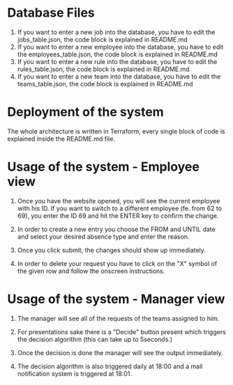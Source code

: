 # Database Files

1. If you want to enter a new job into the database, you have to edit the jobs_table.json, the code block is explained in README.md
2. If you want to enter a new employee into the database, you have to edit the employees_table.json, the code block is explained in README.md
3. If you want to enter a new rule into the database, you have to edit the rules_table.json, the code block is explained in README.md
4. If you want to enter a new team into the database, you have to edit the teams_table.json, the code block is explained in README.md

# Deployment of the system

The whole architecture is written in Terraform, every single block of code is explained inside the README.md file.


# Usage of the system - Employee view

1. Once you have the website opened, you will see the current employee with his ID.
If you want to switch to a different employee (fe. from 62 to 69), you enter the ID 69 and hit the ENTER key to confirm the change.

2. In order to create a new entry you choose the FROM and UNTIL date and select your desired absence type and enter the reason.

3. Once you click submit, the changes should show up immediately.

4. In order to delete your request you have to click on the "X" symbol of the given row and follow the onscreen instructions.

# Usage of the system - Manager view

1. The manager will see all of the requests of the teams assigned to him.

2. For presentations sake there is a "Decide" button present which triggers the decision algorithm (this can take up to 5seconds.)

3. Once the decision is done the manager will see the output immediately.

4. The decision algorithm is also triggered daily at 18:00 and a mail notification system is triggered at 18:01.

